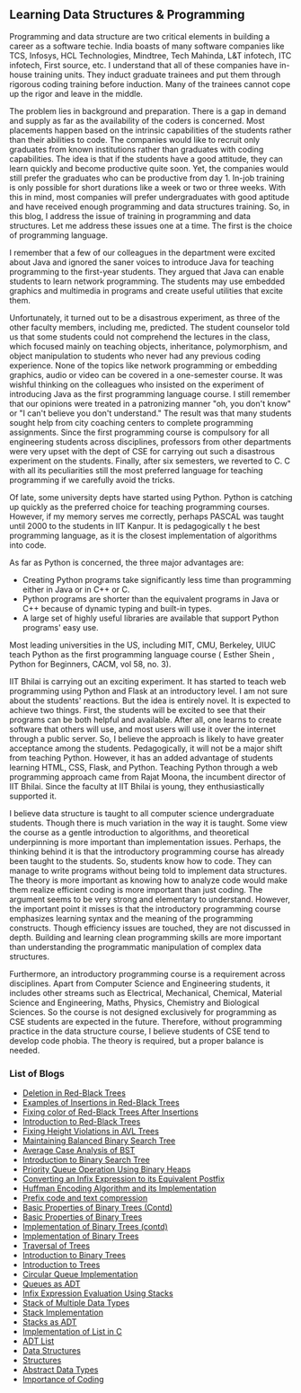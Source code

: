 ## Learning Data Structures & Programming

Programming and data structure are two critical elements in building a career as a software techie. India boasts of many 
software companies like TCS, Infosys, HCL Technologies, Mindtree, Tech Mahinda, L&T infotech, ITC infotech, First source, etc. I 
understand that all of these companies have in-house training units. They induct graduate trainees and put them through rigorous 
coding training before induction. Many of the trainees cannot cope up the rigor and leave in the middle.


The problem lies in background and preparation. There is a gap in demand and supply as far as the availability of the coders is 
concerned. Most placements happen based on the intrinsic capabilities of the students rather than their abilities to code. The 
companies would like to recruit only graduates from known institutions rather than graduates with coding capabilities. The idea 
is that if the students have a good attitude, they can learn quickly and become productive quite soon. Yet, the companies would 
still prefer the graduates who can be productive from day 1. In-job training is only possible for short durations like a week or 
two or three weeks. With this in mind, most companies will prefer undergraduates with good aptitude and have 
received enough programming and data structures training. So, in this blog, I address the issue of training in programming 
and data structures. Let me address these issues one at a time. The first is the choice of programming language. 


I remember that a few of our colleagues in the department were excited about Java and ignored the saner voices to introduce Java for teaching programming to the first-year students. They argued that Java can enable students to learn network programming. The students may use embedded graphics and multimedia in programs and create useful utilities that excite them. 


Unfortunately, it turned out to be a disastrous experiment, as three of the other faculty members, including me, predicted. The 
student counselor told us that some students could not comprehend the lectures in the class, which focused mainly on teaching 
objects, inheritance, polymorphism, and object manipulation to students who never had any previous coding experience. 
None of the topics like network programming or embedding graphics, audio or video can be covered in a one-semester course. It was 
wishful thinking on the colleagues who insisted on the experiment of introducing Java as the first programming language course. I 
still remember that our opinions were treated in a patronizing manner "oh, you don't know" or "I can't believe you don't 
understand." The result was that many students sought help from city coaching centers to complete programming assignments. Since 
the first programming course is compulsory for all engineering students across disciplines, professors from other departments 
were very upset with the dept of CSE for carrying out such a disastrous experiment on the students. Finally, after six 
semesters, we reverted to C. C with all its peculiarities still the most preferred language for teaching programming if we 
carefully avoid the tricks.


Of late, some university depts have started using Python. Python is catching up quickly as the preferred choice for teaching programming 
courses. However, if my memory serves me correctly, perhaps PASCAL was taught until 2000 to the students in IIT Kanpur. It is pedagogically t
he best programming language, as it is the closest implementation of algorithms into code.  


As far as Python is concerned, the three major advantages are:
- Creating Python programs take significantly less time than programming either in Java or in C++ or C.
- Python programs are shorter than the equivalent programs in Java or C++ because of dynamic typing and built-in types.
- A large set of highly useful libraries are available that support Python programs' easy use. 

Most leading universities in the US, including MIT, CMU, Berkeley, UIUC teach Python as the first programming language course ( 
Esther Shein , Python for Beginners, CACM, vol 58, no. 3). 


IIT Bhilai is carrying out an exciting experiment. It has started to teach web programming using Python and Flask at an 
introductory level. I am not sure about the students' reactions. But the idea is entirely novel. It is expected to achieve two 
things. First, the students will be excited to see that their programs can be both helpful and available. After all, one learns 
to create software that others will use, and most users will use it over the internet through a public server. So, 
I believe the approach is likely to have greater acceptance among the students. Pedagogically, it will not be a major shift from 
teaching Python. However, it has an added advantage of students learning HTML, CSS, Flask, and Python. Teaching Python through a web 
programming approach came from Rajat Moona, the incumbent director of IIT Bhilai. Since the faculty at IIT Bhilai is young, they 
enthusiastically supported it.  


I believe data structure is taught to all computer science undergraduate students. Though there is much variation in the way it is taught. Some view the course 
as a gentle introduction to algorithms, and theoretical underpinning is more important than implementation issues. Perhaps, the thinking behind it is that the 
introductory programming course has already been taught to the students. So, students know how to code. They can manage to write programs without being told to 
implement data structures. The theory is more important as knowing how to analyze code would make them realize efficient coding is more important than just 
coding. The argument seems to be very strong and elementary to understand. However, the important point it misses is that the introductory programming course 
emphasizes learning syntax and the meaning of the programming constructs. Though efficiency issues are touched, they are not discussed in depth. Building and 
learning clean programming skills are more important than understanding the programmatic manipulation of complex data structures.

Furthermore, an introductory programming course is a requirement across disciplines. Apart from Computer Science and Engineering 
students, it includes other streams such as Electrical, Mechanical, Chemical, Material Science and Engineering, Maths, Physics, 
Chemistry and Biological Sciences. So the course is not designed exclusively for programming as CSE students are expected in the 
future. Therefore, without programming practice in the data structure course, I believe students of CSE tend to develop code 
phobia. The theory is required, but a proper balance is needed.

### List of Blogs

- [Deletion in Red-Black Trees](HTML/rbDeletion.md)
- [Examples of Insertions in Red-Black Trees](HTML/rbInsertionExamples.md)
- [Fixing color of Red-Black Trees After Insertions](HTML/redBlackColorFixing.md)
- [Introduction to Red-Black Trees](HTML/redBlackTrees.md)
- [Fixing Height Violations in AVL Trees](HTML/avlHeightViolation.md)
- [Maintaining Balanced Binary Search Tree](HTML/avlTree.md)
- [Average Case Analysis of BST](HTML/BSTanalysis.md)
- [Introduction to Binary Search Tree](HTML/BSTintro.md)
- [Priority Queue Operation Using Binary Heaps](HTML/priorityQ.md) 
- [Converting an Infix Expression to its Equivalent Postfix](HTML/infixToPostfixExpression.md)
- [Huffman Encoding Algorithm and its Implementation](HTML/huffmanCodeImpl.md)
- [Prefix code and text compression](HTML/huffmanEncoding.md)
- [Basic Properties of Binary Trees (Contd)](HTML/moreOnBinaryTree.md)
- [Basic Properties of Binary Trees](HTML/binaryTreeProp.md)
- [Implementation of Binary Trees (contd)](HTML/treeImpContinue.md)
- [Implementation of Binary Trees](HTML/treeImplementation.md)
- [Traversal of Trees](HTML/treeTraversal.md)
- [Introduction to Binary Trees](HTML/binaryTrees.md)
- [Introduction to Trees](HTML/treesIntro.md)
- [Circular Queue Implementation](HTML/queueCircular.md)
- [Queues as ADT](HTML/queuesADT.md)
- [Infix Expression Evaluation Using Stacks](HTML/inFixExpressionEvaluation.md)
- [Stack of Multiple Data Types](HTML/multiStack.md)
- [Stack Implementation](HTML/stackImplementation.md)
- [Stacks as ADT](HTML/stacksADT.md)
- [Implementation of List in C](HTML/listImplementation.md)
- [ADT List](HTML/adtList.md)
- [Data Structures](HTML/dataStructures.md)
- [Structures](HTML/structures.md)
- [Abstract Data Types](HTML/abstractDataTypes.md)
- [Importance of Coding](HTML/importanceOfcoding.md)
<br>
